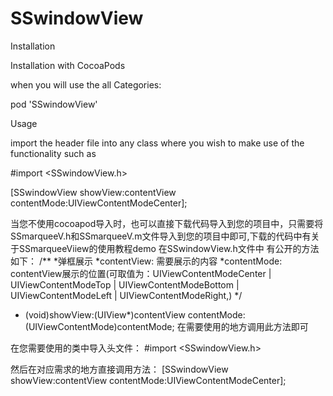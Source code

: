 # SSwindowView

Installation

Installation with CocoaPods

when you will use the all Categories:

pod 'SSwindowView'

Usage

import the header file into any class where you wish to make use of the functionality such as

#import <SSwindowView.h>

[SSwindowView showView:contentView contentMode:UIViewContentModeCenter];


当您不使用cocoapod导入时，也可以直接下载代码导入到您的项目中，只需要将SSmarqueeV.h和SSmarqueeV.m文件导入到您的项目中即可,下载的代码中有关于SSmarqueeViiew的使用教程demo
在SSwindowView.h文件中 有公开的方法如下：
/**
 *弹框展示
 *contentView: 需要展示的内容
 *contentMode:  contentView展示的位置(可取值为：UIViewContentModeCenter | UIViewContentModeTop | UIViewContentModeBottom | UIViewContentModeLeft | UIViewContentModeRight,)
 */
+ (void)showView:(UIView*)contentView contentMode:(UIViewContentMode)contentMode;
在需要使用的地方调用此方法即可

在您需要使用的类中导入头文件：
#import <SSwindowView.h>

然后在对应需求的地方直接调用方法：
[SSwindowView showView:contentView contentMode:UIViewContentModeCenter];
